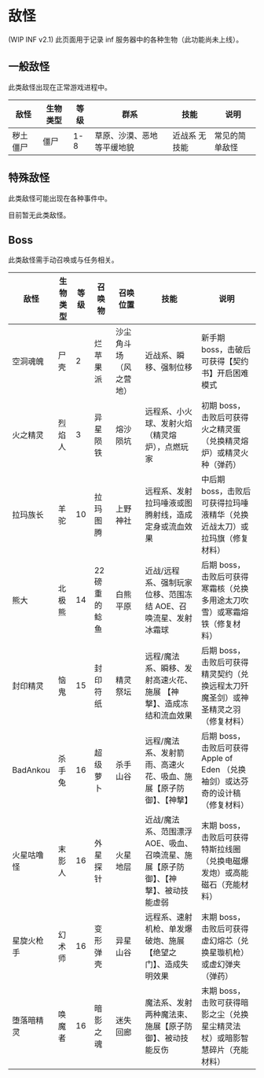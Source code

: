 # 敌怪

(WIP INF v2.1) 此页面用于记录 inf 服务器中的各种生物（此功能尚未上线）。

## 一般敌怪

此类敌怪出现在正常游戏进程中。

| 敌怪 | 生物类型 | 等级 | 群系 | 技能 | 说明 |
| --- | --- | --- | --- | --- | --- |
| 秽土僵尸 | 僵尸 | 1-8 | 草原、沙漠、恶地等平缓地貌 | 近战系 无技能 | 常见的简单敌怪 |

## 特殊敌怪

此类敌怪可能出现在各种事件中。

目前暂无此类敌怪。

## Boss

此类敌怪需手动召唤或与任务相关。


| 敌怪 | 生物类型 | 等级 | 召唤物 | 召唤位置 | 技能 | 说明 |
| --- | --- | --- | --- | --- | --- | --- |
| 空洞魂魄 | 尸壳 | 2 | 烂苹果派 | 沙尘角斗场（风之营地） | 近战系、瞬移、强制位移 | 新手期 boss，击破后可获得【契约书】开启困难模式 |
| 火之精灵 | 烈焰人 | 3 | 异星陨铁 | 熔沙陨坑 | 远程系、小火球、发射火焰（精灵熔炉），点燃玩家 | 初期 boss，击败后可获得火之精灵蛋（兑换精灵熔炉）或精灵火种（弹药） |
| 拉玛族长 | 羊驼 | 10 | 拉玛图腾 | 上野神社 | 远程系、发射拉玛唾液或图腾射线，造成定身或流血效果 | 中后期 boss，击败后可获得拉玛唾液精华（兑换近战太刀）或拉玛旗（修复材料） |
| 熊大 | 北极熊 | 14 | 22磅重的鲶鱼 | 白熊平原 | 近战/远程系、强制玩家位移、范围冻结 AOE、召唤流星、发射冰霜球 | 后期 boss，击败后可获得寒霜核（兑换多用途太刀吹雪）或寒霜熔铁（修复材料） |
| 封印精灵 | 恼鬼 | 15 | 封印符纸 | 精灵祭坛 | 远程/魔法系、瞬移、发射高速火花、施展 【神撃】、造成冻结和流血效果 | 后期 boss，击败后可获得精灵契约（兑换远程太刀歼魔圣剑）或神圣精灵之羽（修复材料） |
| BadAnkou | 杀手兔 | 16 | 超级萝卜 | 杀手山谷 | 远程/魔法系、发射箭雨、高速火花、吸血、施展【原子防御】、【神撃】 | 后期 boss，击败后可获得 Apple of Eden （兑换袖剑）或达芬奇的设计稿（修复材料） |
| 火星咕噜怪 | 末影人 | 16 | 外星探针 | 火星地层 | 近战/魔法系、范围漂浮 AOE、吸血、召唤流星、施展【原子防御】、【神撃】、被动技能虚弱 | 末期 boss，击败后可获得特斯拉线圈（兑换电磁爆发炮）或高能磁石（充能材料） |
| 星旋火枪手 | 幻术师 | 16 | 变形弹壳 | 异星山谷 | 远程系、速射机枪、单发爆破炮、施展【绝望之门】、造成失明效果 | 末期 boss，击败后可获得虚幻熔芯（兑换星璇机枪）或虚幻弹夹（弹药） |
| 堕落暗精灵 | 唤魔者 | 16 | 暗影之魂 | 迷失回廊 | 魔法系、发射两种魔法束、施展【原子防御】、被动技能反伤 | 末期 boss，击败可获得暗影之尘（兑换星尘精灵法杖）或暗影智慧碎片（充能材料） |
